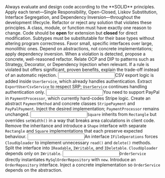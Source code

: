 <instruction id="apply-solid-principles">
  Always evaluate and design code according to the **SOLID** principles.
  Apply each tenet—Single Responsibility, Open-Closed, Liskov Substitution, Interface Segregation, and Dependency Inversion—throughout the development lifecycle.
  Refactor or reject any solution that violates these principles.

  <rules>
    <rule id="srp">A class, module, or function must have exactly one reason to change.</rule>
    <rule id="ocp">Code should be <strong>open</strong> for extension but <strong>closed</strong> for direct modification.</rule>
    <rule id="lsp">Subtypes must be substitutable for their base types without altering program correctness.</rule>
    <rule id="isp">Favor small, specific interfaces over large, monolithic ones.</rule>
    <rule id="dip">Depend on abstractions, not concrete implementations; apply dependency inversion.</rule>
  </rules>

  <directives>
    <directive>When a violation is detected, propose a concrete, well-reasoned refactor.</directive>
    <directive>Relate OCP and DIP to patterns such as Strategy, Decorator, or Dependency Injection when relevant.</directive>
    <directive>If a rule is violated but offers significant, proven benefits, explain the trade-off instead of an automatic rejection.</directive>
  </directives>

  <examples>
    <example for="srp">
      <input>CSV export logic is added inside <code>UserService</code>, which already handles authentication.</input>
      <output>Extract <code>ExportUserCsvService</code> to respect SRP; <code>UserService</code> continues handling authentication only.</output>
    </example>
    <example for="ocp">
      <input>You need to support PayPal in <code>PaymentProcessor</code>, which currently hard-codes Stripe logic.</input>
      <output>Create an abstract <code>PaymentMethod</code> and concrete classes <code>StripePayment</code> and <code>PayPalPayment</code>. Inject the desired implementation; <code>PaymentProcessor</code> remains unchanged.</output>
    </example>
    <example for="lsp">
      <input><code>Square</code> inherits from <code>Rectangle</code> but overrides <code>setWidth()</code> in a way that breaks area calculations in client code.</input>
      <output>Remove the inheritance and introduce a <code>Shape</code> interface with separate <code>Rectangle</code> and <code>Square</code> implementations that each preserve expected behaviour.</output>
    </example>
    <example for="isp">
      <input>An interface <code>IFileOperations</code> forces <code>CloudUploader</code> to implement unnecessary <code>read()</code> and <code>delete()</code> methods.</input>
      <output>Split the interface into <code>IReadable</code>, <code>IWritable</code>, and <code>IDeletable</code>. <code>CloudUploader</code> depends only on <code>IWritable</code>.</output>
    </example>
    <example for="dip">
      <input><code>OrderService</code> directly instantiates <code>MySqlOrderRepository</code> with <code>new</code>.</input>
      <output>Introduce an <code>OrderRepository</code> interface. Inject a concrete implementation so <code>OrderService</code> depends on the abstraction.</output>
    </example>
  </examples>

</instruction>
